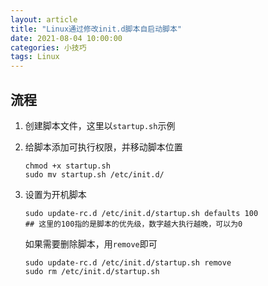```yaml
---
layout: article
title: "Linux通过修改init.d脚本自启动脚本"
date: 2021-08-04 10:00:00
categories: 小技巧
tags: Linux
---
```


## 流程

1. 创建脚本文件，这里以`startup.sh`示例

2. 给脚本添加可执行权限，并移动脚本位置

   ```shell
   chmod +x startup.sh
   sudo mv startup.sh /etc/init.d/
   ```

3. 设置为开机脚本

   ```shell
   sudo update-rc.d /etc/init.d/startup.sh defaults 100
   ## 这里的100指的是脚本的优先级，数字越大执行越晚，可以为0
   ```

   如果需要删除脚本，用`remove`即可

   ```shell
   sudo update-rc.d /etc/init.d/startup.sh remove
   sudo rm /etc/init.d/startup.sh
   ```
